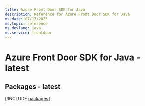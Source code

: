 ```yaml
---
title: Azure Front Door SDK for Java
description: Reference for Azure Front Door SDK for Java
ms.date: 07/17/2025
ms.topic: reference
ms.devlang: java
ms.service: frontdoor
---
```

# Azure Front Door SDK for Java - latest
## Packages - latest
[!INCLUDE [packages](front-door-index.md)]